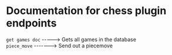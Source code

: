 # Documentation for chess plugin endpoints

```get games doc``` -----> Gets all games in the database <br>
```piece_move``` -------> Send out a piecemove
